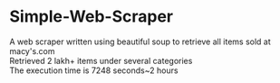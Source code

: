 # Simple-Web-Scraper
A web scraper written using beautiful soup to retrieve all items sold at macy's.com<br>
Retrieved 2 lakh+ items under several categories<br>
The execution time is 7248 seconds~2 hours
